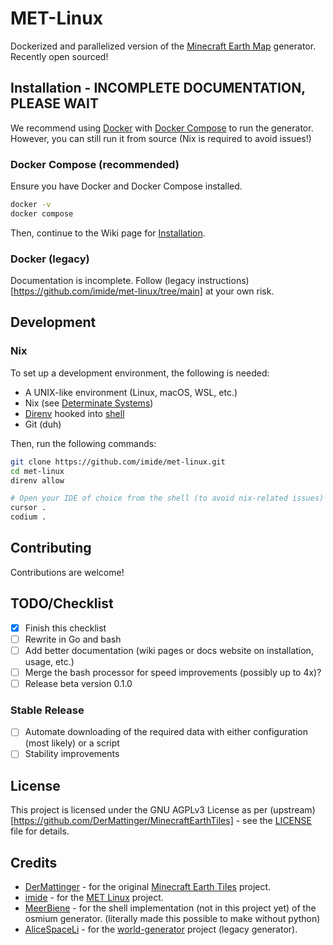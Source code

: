 # MET-Linux

Dockerized and parallelized version of the [Minecraft Earth Map](https://earth.motfe.net/) generator.
Recently open sourced!

## Installation - INCOMPLETE DOCUMENTATION, PLEASE WAIT

We recommend using [Docker](https://docs.docker.com/get-docker/) with [Docker Compose](https://docs.docker.com/compose/install/) to run the generator. However, you can still run it from source (Nix is required to avoid issues!)

### Docker Compose (recommended)

Ensure you have Docker and Docker Compose installed.
```bash
docker -v
docker compose
```

Then, continue to the Wiki page for [Installation](https://github.com/imide/met-linux/wiki/Installation).

### Docker (legacy)

Documentation is incomplete. Follow (legacy instructions)[https://github.com/imide/met-linux/tree/main] at your own risk.

## Development

### Nix

To set up a development environment, the following is needed:

- A UNIX-like environment (Linux, macOS, WSL, etc.)
- Nix (see [Determinate Systems](https://github.com/DeterminateSystems/nix-installer))
- [Direnv](https://direnv.net/) hooked into [shell](https://direnv.net/docs/hook.html)
- Git (duh)

Then, run the following commands:

```bash
git clone https://github.com/imide/met-linux.git
cd met-linux
direnv allow

# Open your IDE of choice from the shell (to avoid nix-related issues) and start developing! For example with VSCodium or Cursor:
cursor .
codium .
```

## Contributing

Contributions are welcome!

## TODO/Checklist

- [x] Finish this checklist
- [ ] Rewrite in Go and bash
- [ ] Add better documentation (wiki pages or docs website on installation, usage, etc.)
- [ ] Merge the bash processor for speed improvements (possibly up to 4x)?
- [ ] Release beta version 0.1.0

### Stable Release

- [ ] Automate downloading of the required data with either configuration (most likely) or a script
- [ ] Stability improvements

## License

This project is licensed under the GNU AGPLv3 License as per (upstream)[https://github.com/DerMattinger/MinecraftEarthTiles] - see the [LICENSE](LICENSE) file for details.

## Credits

- [DerMattinger](https://github.com/DerMattinger) - for the original [Minecraft Earth Tiles](https://earth.motfe.net/) project.
- [imide](https://github.com/imide) - for the [MET Linux](https://github.com/imide/met-linux) project.
- [MeerBiene](https://github.com/MeerBiene) - for the shell implementation (not in this project yet) of the osmium generator. (literally made this possible to make without python)
- [AliceSpaceLi](https://github.com/AliceSpaceLi) - for the [world-generator](https://github.com/truman-crafts/world-generator) project (legacy generator).
